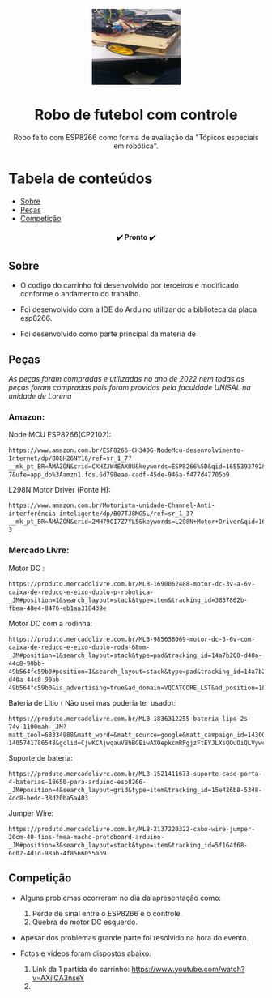 <p align="center">
  <a href="https://unform.dev">
    <img src="img/Logo.jpeg" height="150" width="175" alt="Unform" />
  </a>
</p>
<h1 align="center">Robo de futebol com controle</h1> 

<p align="center">Robo feito com ESP8266 como forma de avaliação da "Tópicos especiais em robótica".</p>

Tabela de conteúdos
=================
<!--ts-->
   * [Sobre](#Sobre)
   * [Peças](#Peças)
   * [Competição](#Competição)
<!--te-->

<h4 align="center"> 
      	✔️  Pronto  ✔️
</h4>

## Sobre 

+ O codigo do carrinho foi desenvolvido por terceiros e modificado conforme o andamento do trabalho.

+ Foi desenvolvido com a IDE do Arduino utilizando a biblioteca da placa esp8266.

+ Foi desenvolvido como parte principal da materia de 

## Peças 

<i>
As peças foram compradas e utilizadas no ano de 2022 nem todas as peças foram compradas pois foram providas pela faculdade UNISAL na unidade de Lorena
</i>

### Amazon:

Node MCU ESP8266(CP2102): 

    https://www.amazon.com.br/ESP8266-CH340G-NodeMcu-desenvolvimento-Internet/dp/B08H26NY16/ref=sr_1_7?__mk_pt_BR=ÅMÅŽÕÑ&crid=CXHZJW4EAXUU&keywords=ESP8266%5D&qid=1655392792&sprefix=esp8266%2Caps%2C513&sr=8-7&ufe=app_do%3Aamzn1.fos.6d798eae-cadf-45de-946a-f477d47705b9

L298N Motor Driver (Ponte H): 
  
    https://www.amazon.com.br/Motorista-unidade-Channel-Anti-interferência-inteligente/dp/B07TJ8MG5L/ref=sr_1_3?__mk_pt_BR=ÅMÅŽÕÑ&crid=2MH79OI7Z7YL5&keywords=L298N+Motor+Driver&qid=1655393361&sprefix=l298n+motor+driver%2Caps%2C504&sr=8-3

### Mercado Livre:

Motor DC : 
  
    https://produto.mercadolivre.com.br/MLB-1690062488-motor-dc-3v-a-6v-caixa-de-reduco-e-eixo-duplo-p-robotica-_JM#position=1&search_layout=stack&type=item&tracking_id=3857862b-fbea-48e4-8476-eb1aa318439e

Motor DC com a rodinha:  
  
    https://produto.mercadolivre.com.br/MLB-985658069-motor-dc-3-6v-com-caixa-de-reduco-e-eixo-duplo-roda-68mm-_JM#position=1&search_layout=stack&type=pad&tracking_id=14a7b200-d40a-44c8-90bb-49b564fc59b0#position=1&search_layout=stack&type=pad&tracking_id=14a7b200-d40a-44c8-90bb-49b564fc59b0&is_advertising=true&ad_domain=VQCATCORE_LST&ad_position=1&ad_click_id=NDY0YjUxM2MtNWYxNi00MDEyLWJlN2MtNzk3ZGQxZjQ3ODAy


  Bateria de Litio ( Não usei mas poderia ter usado): 
  
    https://produto.mercadolivre.com.br/MLB-1836312255-bateria-lipo-2s-74v-1100mah-_JM?matt_tool=68334988&matt_word=&matt_source=google&matt_campaign_id=14300471977&matt_ad_group_id=127611134282&matt_match_type=&matt_network=g&matt_device=c&matt_creative=539425454152&matt_keyword=&matt_ad_position=&matt_ad_type=pla&matt_merchant_id=139086577&matt_product_id=MLB1836312255&matt_product_partition_id=1405741786548&matt_target_id=pla-1405741786548&gclid=CjwKCAjwqauVBhBGEiwAXOepkcmRPgjzFtEYJLXsQOuOiQLVywc58nx_64DDHTuq1WAbXe5siGUwjBoCVNAQAvD_BwE

  Suporte de bateria: 
  
    https://produto.mercadolivre.com.br/MLB-1521411673-suporte-case-porta-4-baterias-18650-para-arduino-esp8266-_JM#position=4&search_layout=grid&type=item&tracking_id=15e426b8-5348-4dc8-bedc-38d20ba5a403
  
  Jumper Wire: 
  
    https://produto.mercadolivre.com.br/MLB-2137220322-cabo-wire-jumper-20cm-40-fios-fmea-macho-protoboard-arduino-_JM#position=3&search_layout=stack&type=item&tracking_id=5f164f68-6c02-4d1d-98ab-4f8566055ab9


## Competição

+ Alguns problemas ocorreram no dia da apresentação como:
 
    1) Perde de sinal entre o ESP8266 e o controle.
    2) Quebra do motor DC esquerdo.

+ Apesar dos problemas grande parte foi resolvido na hora do evento.
+ Fotos e videos foram dispostos abaixo:
    1) Link da 1 partida do carrinho: https://www.youtube.com/watch?v=AXjlCA3nseY
    2) 

